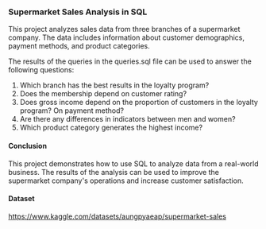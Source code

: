 ### Supermarket Sales Analysis in SQL
This project analyzes sales data from three branches of a supermarket company. The data includes information about customer demographics, payment methods, and product categories.

The results of the queries in the queries.sql file can be used to answer the following questions:
1. Which branch has the best results in the loyalty program?
2. Does the membership depend on customer rating?
3. Does gross income depend on the proportion of customers in the loyalty program? On payment method?
4. Are there any differences in indicators between men and women?
5. Which product category generates the highest income?

#### Conclusion
This project demonstrates how to use SQL to analyze data from a real-world business. The results of the analysis can be used to improve the supermarket company's operations and increase customer satisfaction.

#### Dataset
https://www.kaggle.com/datasets/aungpyaeap/supermarket-sales
